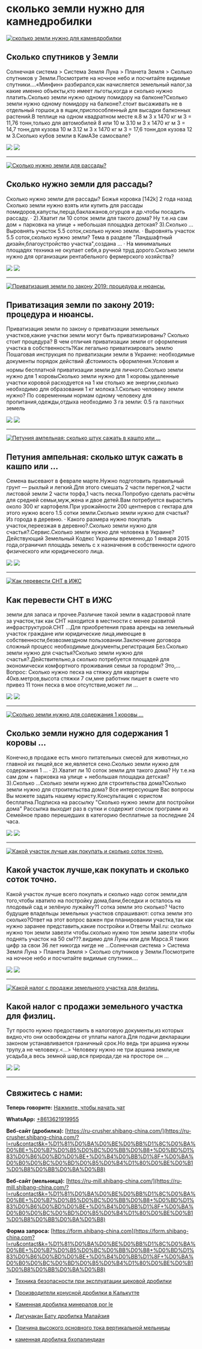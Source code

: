 # сколько земли нужно для камнедробилки

<a href="https://swt.shibang-china.com/?l=ru&img&k=%D1%81%D0%BA%D0%BE%D0%BB%D1%8C%D0%BA%D0%BE+%D0%B7%D0%B5%D0%BC%D0%BB%D0%B8+%D0%BD%D1%83%D0%B6%D0%BD%D0%BE+%D0%B4%D0%BB%D1%8F+%D0%BA%D0%B0%D0%BC%D0%BD%D0%B5%D0%B4%D1%80%D0%BE%D0%B1%D0%B8%D0%BB%D0%BA%D0%B8" target="_blank">![сколько земли нужно для камнедробилки](http://static.shibang-china.com/all-800x300/1356.jpg)</a>

## Сколько спутников у Земли
Солнечная система &gt; Система Земля Луна &gt; Планета Земля &gt; Сколько спутников у Земли.Посмотрите на ночное небо и посчитайте видимые спутники.…&#171;Минфин&#187; разбирался,как начисляется земельный налог,за какие именно объекты,кто имеет льготы,когда и сколько нужно платить.Сколько земли нужно одному помидору на балконе?Сколько земли нужно одному помидору на балконе?.стоит высаживать не в отдельный горшок,а в ящик,приспособленный для высадки балконных растений.В теплице на одном квадратном месте я.8 м 3 х 1470 кг м 3 = 11,76 тонн,только для автомобилей 8 или 10 м 3.10 м 3 х 1470 кг м 3 = 14,7 тонн,для кузова 10 м 3.12 м 3 х 1470 кг м 3 = 17,6 тонн,доя кузова 12 м 3.Сколько кубов земли в КамАЗе самосвале?


<a href="https://whatsapp.shibangsoft.com/WhatsApp.php" target="_blank" title="WhatsApp">![](http://static.shibang-china.com/icon/whatsapp.png)</a> <a href="https://swt.shibang-china.com/?l=ru&icon&k=%D1%81%D0%BA%D0%BE%D0%BB%D1%8C%D0%BA%D0%BE+%D0%B7%D0%B5%D0%BC%D0%BB%D0%B8+%D0%BD%D1%83%D0%B6%D0%BD%D0%BE+%D0%B4%D0%BB%D1%8F+%D0%BA%D0%B0%D0%BC%D0%BD%D0%B5%D0%B4%D1%80%D0%BE%D0%B1%D0%B8%D0%BB%D0%BA%D0%B8" target="_blank">![](http://static.shibang-china.com/icon/chat-ru.png)</a>

---

<a href="https://swt.shibang-china.com/?l=ru&img&k=%D1%81%D0%BA%D0%BE%D0%BB%D1%8C%D0%BA%D0%BE+%D0%B7%D0%B5%D0%BC%D0%BB%D0%B8+%D0%BD%D1%83%D0%B6%D0%BD%D0%BE+%D0%B4%D0%BB%D1%8F+%D0%BA%D0%B0%D0%BC%D0%BD%D0%B5%D0%B4%D1%80%D0%BE%D0%B1%D0%B8%D0%BB%D0%BA%D0%B8" target="_blank">![Сколько нужно земли для рассады?](http://static.shibang-china.com/all-800x300/638.jpg)</a>

## Сколько нужно земли для рассады?
Сколько нужно земли для рассады? Божья коровка [142k] 2 года назад Сколько земли нужно взять или купить для рассады помидоров,капусты,перца,баклажанов,огурцов и др.чтобы посадить рассаду.&nbsp;&#0183;&#32;2).Хватит ли 10 соток земли для такого дома? Ну т.е.на сам дом + парковка на улице + небольшая площадка детская? 3).Сколько …Выровнять участок 5.5 соток,сколько нужно земли.&nbsp;&#0183;&#32;Выровнять участок 5.5 соток,сколько нужно земли? Тема в разделе &quot;Ландшафтный дизайн,благоустройство участка&quot;,создана …&nbsp;&#0183;&#32;На минимальных площадях техника не окупает себя,а ручной труд дорого.Сколько земли нужно для организации рентабельного фермерского хозяйства?


<a href="https://whatsapp.shibangsoft.com/WhatsApp.php" target="_blank" title="WhatsApp">![](http://static.shibang-china.com/icon/whatsapp.png)</a> <a href="https://swt.shibang-china.com/?l=ru&icon&k=%D1%81%D0%BA%D0%BE%D0%BB%D1%8C%D0%BA%D0%BE+%D0%B7%D0%B5%D0%BC%D0%BB%D0%B8+%D0%BD%D1%83%D0%B6%D0%BD%D0%BE+%D0%B4%D0%BB%D1%8F+%D0%BA%D0%B0%D0%BC%D0%BD%D0%B5%D0%B4%D1%80%D0%BE%D0%B1%D0%B8%D0%BB%D0%BA%D0%B8" target="_blank">![](http://static.shibang-china.com/icon/chat-ru.png)</a>

---

<a href="https://swt.shibang-china.com/?l=ru&img&k=%D1%81%D0%BA%D0%BE%D0%BB%D1%8C%D0%BA%D0%BE+%D0%B7%D0%B5%D0%BC%D0%BB%D0%B8+%D0%BD%D1%83%D0%B6%D0%BD%D0%BE+%D0%B4%D0%BB%D1%8F+%D0%BA%D0%B0%D0%BC%D0%BD%D0%B5%D0%B4%D1%80%D0%BE%D0%B1%D0%B8%D0%BB%D0%BA%D0%B8" target="_blank">![Приватизация земли по закону 2019: процедура и нюансы.](http://static.shibang-china.com/all-800x300/1140.jpg)</a>

## Приватизация земли по закону 2019: процедура и нюансы.
Приватизация земли по закону о приватизации земельных участков,какие участки земли могут быть приватизированы? Сколько стоит процедура? В чем отличия приватизации земли от оформления участка в собственность?Как легально приватизировать землю Пошаговая инструкция по приватизации земли в Украине: необходимые документы порядок действий 💰стоимость оформления.️Условия и нормы бесплатной приватизации земли для личного.Сколько земли нужно для 1 коровыСколько земли нужно для 1 коровы.удаленные участки коровой расходуется на 1 км столько же энергии,сколько необходимо для образования 1 кг молока.1.Сколько человеку земли нужно? По современным нормам одному человеку для пропитания,одежды,отдыха необходимо 3 га земли: 0.5 га пахотных земель


<a href="https://whatsapp.shibangsoft.com/WhatsApp.php" target="_blank" title="WhatsApp">![](http://static.shibang-china.com/icon/whatsapp.png)</a> <a href="https://swt.shibang-china.com/?l=ru&icon&k=%D1%81%D0%BA%D0%BE%D0%BB%D1%8C%D0%BA%D0%BE+%D0%B7%D0%B5%D0%BC%D0%BB%D0%B8+%D0%BD%D1%83%D0%B6%D0%BD%D0%BE+%D0%B4%D0%BB%D1%8F+%D0%BA%D0%B0%D0%BC%D0%BD%D0%B5%D0%B4%D1%80%D0%BE%D0%B1%D0%B8%D0%BB%D0%BA%D0%B8" target="_blank">![](http://static.shibang-china.com/icon/chat-ru.png)</a>

---

<a href="https://swt.shibang-china.com/?l=ru&img&k=%D1%81%D0%BA%D0%BE%D0%BB%D1%8C%D0%BA%D0%BE+%D0%B7%D0%B5%D0%BC%D0%BB%D0%B8+%D0%BD%D1%83%D0%B6%D0%BD%D0%BE+%D0%B4%D0%BB%D1%8F+%D0%BA%D0%B0%D0%BC%D0%BD%D0%B5%D0%B4%D1%80%D0%BE%D0%B1%D0%B8%D0%BB%D0%BA%D0%B8" target="_blank">![Петуния ампельная: сколько штук сажать в кашпо или …](http://static.shibang-china.com/all-800x300/907.jpg)</a>

## Петуния ампельная: сколько штук сажать в кашпо или …
Семена высевают в феврале марте.Нужно подготовить правильный грунт — рыхлый и легкий.Для этого смешать 2 части перегноя,2 части листовой земли 2 части торфа,1 часть песка.Попробую сделать расчёты для средней семьи,муж,жена и двое детей.Вам потребуется вырастить около 300 кг картофеля.При урожайности 200 центнеров с гектара для этого нужно всего 1.5 сотки земли.Сколько земли нужно для счастья? Из города в деревню.&nbsp;&#0183;&#32;Какого размера нужно покупать участок,переезжая в деревню?.Сколько земли нужно для счастья?.Сервис.Сколько земли нужно для человека в Украине? Действующий Земельный Кодекс Украины временно,до 1 января 2015 года,ограничил площадь земель с х назначения в собственности одного физического или юридического лица.


<a href="https://whatsapp.shibangsoft.com/WhatsApp.php" target="_blank" title="WhatsApp">![](http://static.shibang-china.com/icon/whatsapp.png)</a> <a href="https://swt.shibang-china.com/?l=ru&icon&k=%D1%81%D0%BA%D0%BE%D0%BB%D1%8C%D0%BA%D0%BE+%D0%B7%D0%B5%D0%BC%D0%BB%D0%B8+%D0%BD%D1%83%D0%B6%D0%BD%D0%BE+%D0%B4%D0%BB%D1%8F+%D0%BA%D0%B0%D0%BC%D0%BD%D0%B5%D0%B4%D1%80%D0%BE%D0%B1%D0%B8%D0%BB%D0%BA%D0%B8" target="_blank">![](http://static.shibang-china.com/icon/chat-ru.png)</a>

---

<a href="https://swt.shibang-china.com/?l=ru&img&k=%D1%81%D0%BA%D0%BE%D0%BB%D1%8C%D0%BA%D0%BE+%D0%B7%D0%B5%D0%BC%D0%BB%D0%B8+%D0%BD%D1%83%D0%B6%D0%BD%D0%BE+%D0%B4%D0%BB%D1%8F+%D0%BA%D0%B0%D0%BC%D0%BD%D0%B5%D0%B4%D1%80%D0%BE%D0%B1%D0%B8%D0%BB%D0%BA%D0%B8" target="_blank">![Как перевести СНТ в ИЖС](http://static.shibang-china.com/all-800x300/787.jpg)</a>

## Как перевести СНТ в ИЖС
земли для запаса и прочее.Различие такой земли в кадастровой плате за участок,так как СНТ находится в местности с менее развитой инфраструктурой.СНТ …Для приобретения права аренды на земельный участок граждане или юридические лица,имеющие в собственности,безвозмездном пользовании.Заключение договора сложный процесс необходимые документы,регистрация Без.Сколько земли нужно для счастья?Сколько земли нужно для счастья?.Действительно,а сколько потребуется площадей для экономически комфортного проживания семьи за городом? Это,…Вопрос: Сколько нужно песка на стяжку для квартиры 40кв.метров,высота стяжки 7 см,мне работник пишет в смете что привез 11 тонн песка в мое отсутствие,может ли …


<a href="https://whatsapp.shibangsoft.com/WhatsApp.php" target="_blank" title="WhatsApp">![](http://static.shibang-china.com/icon/whatsapp.png)</a> <a href="https://swt.shibang-china.com/?l=ru&icon&k=%D1%81%D0%BA%D0%BE%D0%BB%D1%8C%D0%BA%D0%BE+%D0%B7%D0%B5%D0%BC%D0%BB%D0%B8+%D0%BD%D1%83%D0%B6%D0%BD%D0%BE+%D0%B4%D0%BB%D1%8F+%D0%BA%D0%B0%D0%BC%D0%BD%D0%B5%D0%B4%D1%80%D0%BE%D0%B1%D0%B8%D0%BB%D0%BA%D0%B8" target="_blank">![](http://static.shibang-china.com/icon/chat-ru.png)</a>

---

<a href="https://swt.shibang-china.com/?l=ru&img&k=%D1%81%D0%BA%D0%BE%D0%BB%D1%8C%D0%BA%D0%BE+%D0%B7%D0%B5%D0%BC%D0%BB%D0%B8+%D0%BD%D1%83%D0%B6%D0%BD%D0%BE+%D0%B4%D0%BB%D1%8F+%D0%BA%D0%B0%D0%BC%D0%BD%D0%B5%D0%B4%D1%80%D0%BE%D0%B1%D0%B8%D0%BB%D0%BA%D0%B8" target="_blank">![Сколько земли нужно для содержания 1 коровы …](http://static.shibang-china.com/all-800x300/118.jpg)</a>

## Сколько земли нужно для содержания 1 коровы …
Конечно,в продаже есть много питательных смесей для животных,но главной их пищей,все же,является сено.Сколько земли нужно для содержания 1 …&nbsp;&#0183;&#32;2).Хватит ли 10 соток земли для такого дома? Ну т.е.на сам дом + парковка на улице + небольшая площадка детская? 3).Сколько …Сколько земли нужно для строительства дома?Сколько земли нужно для строительства дома? Все интересующие Вас вопросы Вы можете задать нашему юристу.Консультация с юристом бесплатна.Подписка на рассылку &quot;Сколько нужно земли для постройки дома&quot; Рассылка выходит раз в сутки и содержит список программ из Семейное право перешедших в категорию бесплатные за последние 24 часа.


<a href="https://whatsapp.shibangsoft.com/WhatsApp.php" target="_blank" title="WhatsApp">![](http://static.shibang-china.com/icon/whatsapp.png)</a> <a href="https://swt.shibang-china.com/?l=ru&icon&k=%D1%81%D0%BA%D0%BE%D0%BB%D1%8C%D0%BA%D0%BE+%D0%B7%D0%B5%D0%BC%D0%BB%D0%B8+%D0%BD%D1%83%D0%B6%D0%BD%D0%BE+%D0%B4%D0%BB%D1%8F+%D0%BA%D0%B0%D0%BC%D0%BD%D0%B5%D0%B4%D1%80%D0%BE%D0%B1%D0%B8%D0%BB%D0%BA%D0%B8" target="_blank">![](http://static.shibang-china.com/icon/chat-ru.png)</a>

---

<a href="https://swt.shibang-china.com/?l=ru&img&k=%D1%81%D0%BA%D0%BE%D0%BB%D1%8C%D0%BA%D0%BE+%D0%B7%D0%B5%D0%BC%D0%BB%D0%B8+%D0%BD%D1%83%D0%B6%D0%BD%D0%BE+%D0%B4%D0%BB%D1%8F+%D0%BA%D0%B0%D0%BC%D0%BD%D0%B5%D0%B4%D1%80%D0%BE%D0%B1%D0%B8%D0%BB%D0%BA%D0%B8" target="_blank">![Какой участок лучше,как покупать и сколько соток точно.](http://static.shibang-china.com/all-800x300/125.jpg)</a>

## Какой участок лучше,как покупать и сколько соток точно.
Какой участок лучше всего покупать и сколько надо соток земли,для того,чтобы хватило на постройку дома,бани,беседки и осталось на плодовый сад и зелёную лужайку?1 сотка земли это сколько? Часто будущие владельцы земельных участков спрашивают: сотка земли это сколько?Ответ на этот вопрос важен при планировании участка,так как нужно заранее представить,какие постройки и.Ответы Mail.ru: сколько нужно тон земли завезти чтобы.сколько нужно тон земли завезти чтобы поднять участок на 50 см???.видимо для Луны или для Марса.Я таких цифр за свои 36 лет никогда нигде не …Солнечная система &gt; Система Земля Луна &gt; Планета Земля &gt; Сколько спутников у Земли.Посмотрите на ночное небо и посчитайте видимые спутники.…


<a href="https://whatsapp.shibangsoft.com/WhatsApp.php" target="_blank" title="WhatsApp">![](http://static.shibang-china.com/icon/whatsapp.png)</a> <a href="https://swt.shibang-china.com/?l=ru&icon&k=%D1%81%D0%BA%D0%BE%D0%BB%D1%8C%D0%BA%D0%BE+%D0%B7%D0%B5%D0%BC%D0%BB%D0%B8+%D0%BD%D1%83%D0%B6%D0%BD%D0%BE+%D0%B4%D0%BB%D1%8F+%D0%BA%D0%B0%D0%BC%D0%BD%D0%B5%D0%B4%D1%80%D0%BE%D0%B1%D0%B8%D0%BB%D0%BA%D0%B8" target="_blank">![](http://static.shibang-china.com/icon/chat-ru.png)</a>

---

<a href="https://swt.shibang-china.com/?l=ru&img&k=%D1%81%D0%BA%D0%BE%D0%BB%D1%8C%D0%BA%D0%BE+%D0%B7%D0%B5%D0%BC%D0%BB%D0%B8+%D0%BD%D1%83%D0%B6%D0%BD%D0%BE+%D0%B4%D0%BB%D1%8F+%D0%BA%D0%B0%D0%BC%D0%BD%D0%B5%D0%B4%D1%80%D0%BE%D0%B1%D0%B8%D0%BB%D0%BA%D0%B8" target="_blank">![Какой налог с продажи земельного участка для физлиц.](http://static.shibang-china.com/all-800x300/214.jpg)</a>

## Какой налог с продажи земельного участка для физлиц.
Тут просто нужно предоставить в налоговую документы,из которых видно,что они освобождены от уплаты налога.Для подачи декларации законом устанавливается граничный срок.Но ведь три аршина нужны трупу,а не человеку.&lt;…&gt; Человеку нужно не три аршина земли,не усадьба,а весь земной шар,вся природа,где на просторе он …

<a href="https://whatsapp.shibangsoft.com/WhatsApp.php" target="_blank" title="WhatsApp">![](http://static.shibang-china.com/icon/whatsapp.png)</a> <a href="https://swt.shibang-china.com/?l=ru&icon&k=%D1%81%D0%BA%D0%BE%D0%BB%D1%8C%D0%BA%D0%BE+%D0%B7%D0%B5%D0%BC%D0%BB%D0%B8+%D0%BD%D1%83%D0%B6%D0%BD%D0%BE+%D0%B4%D0%BB%D1%8F+%D0%BA%D0%B0%D0%BC%D0%BD%D0%B5%D0%B4%D1%80%D0%BE%D0%B1%D0%B8%D0%BB%D0%BA%D0%B8" target="_blank">![](http://static.shibang-china.com/icon/chat-ru.png)</a>

---
## Свяжитесь с нами:

**Теперь говорите:** [Нажмите, чтобы начать чат](https://swt.shibang-china.com?l=ru&contact&k=%D1%81%D0%BA%D0%BE%D0%BB%D1%8C%D0%BA%D0%BE+%D0%B7%D0%B5%D0%BC%D0%BB%D0%B8+%D0%BD%D1%83%D0%B6%D0%BD%D0%BE+%D0%B4%D0%BB%D1%8F+%D0%BA%D0%B0%D0%BC%D0%BD%D0%B5%D0%B4%D1%80%D0%BE%D0%B1%D0%B8%D0%BB%D0%BA%D0%B8)

**WhatsApp:**  [+8613621919955](https://whatsapp.shibangsoft.com/WhatsApp.php)

**Веб-сайт (дробилка):** [https://ru-crusher.shibang-china.com/](https://ru-crusher.shibang-china.com/?l=ru&contact&k=%D1%81%D0%BA%D0%BE%D0%BB%D1%8C%D0%BA%D0%BE+%D0%B7%D0%B5%D0%BC%D0%BB%D0%B8+%D0%BD%D1%83%D0%B6%D0%BD%D0%BE+%D0%B4%D0%BB%D1%8F+%D0%BA%D0%B0%D0%BC%D0%BD%D0%B5%D0%B4%D1%80%D0%BE%D0%B1%D0%B8%D0%BB%D0%BA%D0%B8)

**Веб-сайт (мельница):** [https://ru-mill.shibang-china.com/](https://ru-mill.shibang-china.com/?l=ru&contact&k=%D1%81%D0%BA%D0%BE%D0%BB%D1%8C%D0%BA%D0%BE+%D0%B7%D0%B5%D0%BC%D0%BB%D0%B8+%D0%BD%D1%83%D0%B6%D0%BD%D0%BE+%D0%B4%D0%BB%D1%8F+%D0%BA%D0%B0%D0%BC%D0%BD%D0%B5%D0%B4%D1%80%D0%BE%D0%B1%D0%B8%D0%BB%D0%BA%D0%B8)

**Форма запроса:** [https://form.shibang-china.com](https://form.shibang-china.com?l=ru&contact&k=%D1%81%D0%BA%D0%BE%D0%BB%D1%8C%D0%BA%D0%BE+%D0%B7%D0%B5%D0%BC%D0%BB%D0%B8+%D0%BD%D1%83%D0%B6%D0%BD%D0%BE+%D0%B4%D0%BB%D1%8F+%D0%BA%D0%B0%D0%BC%D0%BD%D0%B5%D0%B4%D1%80%D0%BE%D0%B1%D0%B8%D0%BB%D0%BA%D0%B8)

* [Техника безопасности при эксплуатации щековой дробилки](../121/%D0%A2%D0%B5%D1%85%D0%BD%D0%B8%D0%BA%D0%B0%20%D0%B1%D0%B5%D0%B7%D0%BE%D0%BF%D0%B0%D1%81%D0%BD%D0%BE%D1%81%D1%82%D0%B8%20%D0%BF%D1%80%D0%B8%20%D1%8D%D0%BA%D1%81%D0%BF%D0%BB%D1%83%D0%B0%D1%82%D0%B0%D1%86%D0%B8%D0%B8%20%D1%89%D0%B5%D0%BA%D0%BE%D0%B2%D0%BE%D0%B9%20%D0%B4%D1%80%D0%BE%D0%B1%D0%B8%D0%BB%D0%BA%D0%B8.md)

* [Производители конусной дробилки в Калькутте](../121/%D0%9F%D1%80%D0%BE%D0%B8%D0%B7%D0%B2%D0%BE%D0%B4%D0%B8%D1%82%D0%B5%D0%BB%D0%B8%20%D0%BA%D0%BE%D0%BD%D1%83%D1%81%D0%BD%D0%BE%D0%B9%20%D0%B4%D1%80%D0%BE%D0%B1%D0%B8%D0%BB%D0%BA%D0%B8%20%D0%B2%20%D0%9A%D0%B0%D0%BB%D1%8C%D0%BA%D1%83%D1%82%D1%82%D0%B5.md)

* [Каменная дробилка минералов por le](../121/%D0%9A%D0%B0%D0%BC%D0%B5%D0%BD%D0%BD%D0%B0%D1%8F%20%D0%B4%D1%80%D0%BE%D0%B1%D0%B8%D0%BB%D0%BA%D0%B0%20%D0%BC%D0%B8%D0%BD%D0%B5%D1%80%D0%B0%D0%BB%D0%BE%D0%B2%20por%20le.md)

* [Дигунакан Бату дробилка Малайзия](../125/%D0%94%D0%B8%D0%B3%D1%83%D0%BD%D0%B0%D0%BA%D0%B0%D0%BD%20%D0%91%D0%B0%D1%82%D1%83%20%D0%B4%D1%80%D0%BE%D0%B1%D0%B8%D0%BB%D0%BA%D0%B0%20%D0%9C%D0%B0%D0%BB%D0%B0%D0%B9%D0%B7%D0%B8%D1%8F.md)

* [Причина высокого основного тока вертикальной мельницы](../122/%D0%9F%D1%80%D0%B8%D1%87%D0%B8%D0%BD%D0%B0%20%D0%B2%D1%8B%D1%81%D0%BE%D0%BA%D0%BE%D0%B3%D0%BE%20%D0%BE%D1%81%D0%BD%D0%BE%D0%B2%D0%BD%D0%BE%D0%B3%D0%BE%20%D1%82%D0%BE%D0%BA%D0%B0%20%D0%B2%D0%B5%D1%80%D1%82%D0%B8%D0%BA%D0%B0%D0%BB%D1%8C%D0%BD%D0%BE%D0%B9%20%D0%BC%D0%B5%D0%BB%D1%8C%D0%BD%D0%B8%D1%86%D1%8B.md)

* [каменная дробилка бхопалиндиан](../124/%D0%BA%D0%B0%D0%BC%D0%B5%D0%BD%D0%BD%D0%B0%D1%8F%20%D0%B4%D1%80%D0%BE%D0%B1%D0%B8%D0%BB%D0%BA%D0%B0%20%D0%B1%D1%85%D0%BE%D0%BF%D0%B0%D0%BB%D0%B8%D0%BD%D0%B4%D0%B8%D0%B0%D0%BD.md)